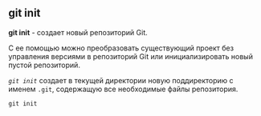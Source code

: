 ## git init

**git init** - создает новый репозиторий Git.

С ее помощью можно преобразовать существующий проект без управления версиями в репозиторий Git или инициализировать новый пустой репозиторий.

*`git init`* создает в текущей директории новую поддиректорию с именем `.git`, содержащую все необходимые файлы репозитория.

```bash=
git init
```